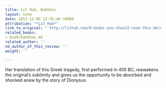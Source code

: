 ```yaml
---
title: Lit Hub, Bakkhai
layout: none
date: 2017-12-08 12:35:40 +0000
attribution: "*Lit Hub*"
link_to_original: " http://lithub.com/9-books-you-should-read-this-december/"
related_books:
- book/bakkhai.md
related_author: ''
nd_author_of_this_review: ''
weight: ''

---
```

Her translation of this Greek tragedy, first performed in 405 BC, reawakens the original’s sublimity and gives us the opportunity to be absorbed and shocked anew by the story of Dionysus.